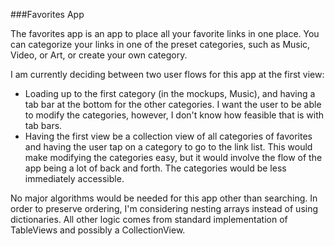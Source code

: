 ###Favorites App

The favorites app is an app to place all your favorite links in one place. You can categorize your links in one of the preset categories, such as Music, Video, or Art, or create your own category.

I am currently deciding between two user flows for this app at the first view:

* Loading up to the first category (in the mockups, Music), and having a tab bar at the bottom for the other categories. I want the user to be able to modify the categories, however, I don't know how feasible that is with tab bars.
* Having the first view be a collection view of all categories of favorites and having the user tap on a category to go to the link list. This would make modifying the categories easy, but it would involve the flow of the app being a lot of back and forth. The categories would be less immediately accessible.

No major algorithms would be needed for this app other than searching. In order to preserve ordering, I'm considering nesting arrays instead of using dictionaries. All other logic comes from standard implementation of TableViews and possibly a CollectionView.
